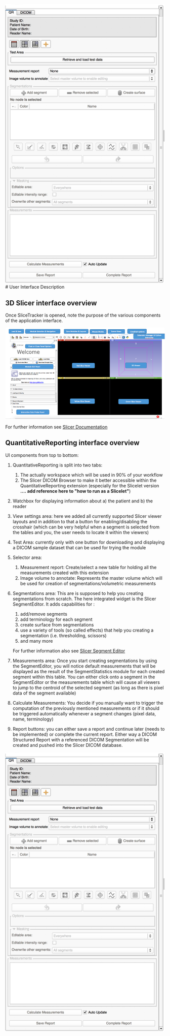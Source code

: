 ![](docs/screenshots/user_interface.png)# User Interface Description

## 3D Slicer interface overview

Once SliceTracker is opened, note the purpose of the various components of the application interface.

![](../screenshots/Slicer4ApplicationGUIMap.jpg)

For further information see [Slicer Documentation](https://www.slicer.org/wiki/Documentation/Nightly/SlicerApplication/MainApplicationGUI)

## QuantitativeReporting interface overview

UI components from top to bottom:

1. QuantitativeReporting is split into two tabs:
   1. The actually workspace which will be used in 90% of your workflow
   2. The Slicer DICOM Browser to make it better accessible within the QuantitativeReporting extension \(especially for the Slicelet version   **.... add reference here to "how to run as a Slicelet"**\)
2. Watchbox for displaying information about a\) the patient and b\) the reader
3. View settings area: here we added all currently supported Slicer viewer layouts and in addition to that a button for enabling/disabling the crosshair \(which can be very helpful when a segment is selected from the tables and you, the user needs to locate it within the viewers\)
4. Test Area: currently only with one button for downloading and displaying a DICOM sample dataset that can be used for trying the module
5. Selector area: 
   1. Measurement report: Create/select a new table for holding all the measurements created with this extension
   2. Image volume to annotate: Represents the master volume which will be used for creation of segmentations/volumetric measurements
6. Segmentations area: This are is supposed to help you creating segmentations from scratch. The here integrated widget is the Slicer SegmentEditor. It adds capabilities for :  
   1. add/remove segments  
   2. add terminology for each segment  
   3. create surface from segmentations  
   4. use a variety of tools \(so called effects\) that help you creating a segmentation \(i.e. thresholding, scissors\)  
   5. and many more

   For further information also see [Slicer Segment Editor](https://www.slicer.org/wiki/Documentation/Nightly/Modules/SegmentEditor)

7. Measurements area: Once you start creating segmentations by using the SegmentEditor, you will notice default measurements that will be displayed as the result of the SegmentStatistics module for each created segment within this table. You can either click onto a segment in the SegmentEditor or the measurements table which will cause all viewers to jump to the centroid of the selected segment \(as long as there is pixel data of the segment available\)

8. Calculate Measurements: You decide if you manually want to trigger the computation of the previously mentioned measurements or if it should be triggered automatically whenever a segment changes \(pixel data, name, terminology\)

9. Report buttons: you can either save a report and continue later \(needs to be implemented\) or complete the current report. Either way a DICOM Structured Report with a referenced DICOM Segmentation will be created and pushed into the Slicer DICOM database.

![](../screenshots/user_interface.png)
